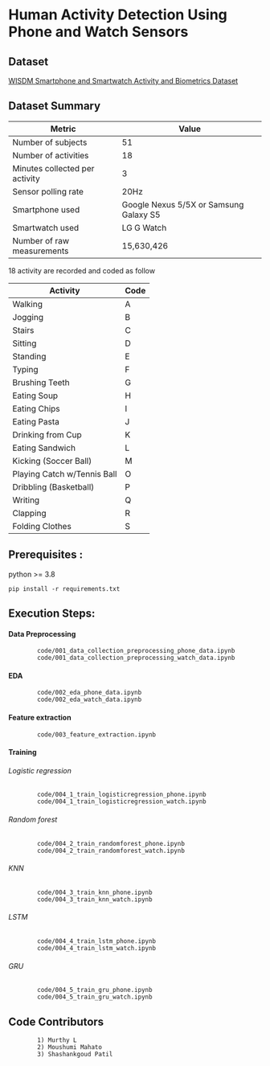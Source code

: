 # Human Activity Detection Using Phone and Watch Sensors
## Dataset
[WISDM Smartphone and Smartwatch Activity and Biometrics Dataset](https://archive.ics.uci.edu/dataset/507/wisdm+smartphone+and+smartwatch+activity+and+biometrics+dataset)

## Dataset Summary
| Metric                     | Value                     |
|----------------------------|---------------------------|
| Number of subjects         | 51                        |
| Number of activities       | 18                        |
| Minutes collected per activity | 3                   |
| Sensor polling rate        | 20Hz                      |
| Smartphone used            | Google Nexus 5/5X or Samsung Galaxy S5 |
| Smartwatch used            | LG G Watch               |
| Number of raw measurements | 15,630,426               |

18 activity are recorded and coded as follow

| Activity                   | Code |
|----------------------------|------|
| Walking                    | A    |
| Jogging                    | B    |
| Stairs                     | C    |
| Sitting                    | D    |
| Standing                   | E    |
| Typing                     | F    |
| Brushing Teeth             | G    |
| Eating Soup                | H    |
| Eating Chips               | I    |
| Eating Pasta               | J    |
| Drinking from Cup          | K    |
| Eating Sandwich            | L    |
| Kicking (Soccer Ball)      | M    |
| Playing Catch w/Tennis Ball| O    |
| Dribbling (Basketball)     | P    |
| Writing                    | Q    |
| Clapping                   | R    |
| Folding Clothes            | S    |

## Prerequisites :
python >= 3.8

    pip install -r requirements.txt

## Execution Steps:

#### Data Preprocessing
            code/001_data_collection_preprocessing_phone_data.ipynb
            code/001_data_collection_preprocessing_watch_data.ipynb
#### EDA
            code/002_eda_phone_data.ipynb
            code/002_eda_watch_data.ipynb
#### Feature extraction
            code/003_feature_extraction.ipynb

#### Training
###### Logistic regression
            code/004_1_train_logisticregression_phone.ipynb
            code/004_1_train_logisticregression_watch.ipynb

###### Random forest
            code/004_2_train_randomforest_phone.ipynb
            code/004_2_train_randomforest_watch.ipynb

###### KNN
            code/004_3_train_knn_phone.ipynb
            code/004_3_train_knn_watch.ipynb

###### LSTM
            code/004_4_train_lstm_phone.ipynb
            code/004_4_train_lstm_watch.ipynb
###### GRU
            code/004_5_train_gru_phone.ipynb
            code/004_5_train_gru_watch.ipynb
            

## Code Contributors 
            1) Murthy L
            2) Moushumi Mahato
            3) Shashankgoud Patil

